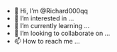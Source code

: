 - 👋 Hi, I’m @Richard000qq
- 👀 I’m interested in ...
- 🌱 I’m currently learning ...
- 💞️ I’m looking to collaborate on ...
- 📫 How to reach me ...

<!---
Richard000qq/Richard000qq is a ✨ special ✨ repository because its `README.md` (this file) appears on your GitHub profile.
You can click the Preview link to take a look at your changes.
--->
